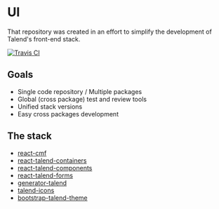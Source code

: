 # UI

That repository was created in an effort to simplify the development of Talend's
front-end stack.

[![Travis CI][travis-ci-image] ][travis-ci-url]

[travis-ci-image]: https://travis-ci.org/Talend/ui.svg?branch=master
[travis-ci-url]: https://travis-ci.org/Talend/ui

## Goals

* Single code repository / Multiple packages
* Global (cross package) test and review tools
* Unified stack versions
* Easy cross packages development

## The stack

- [react-cmf](https://github.com/Talend/ui/tree/master/cmf)
- [react-talend-containers](https://github.com/Talend/ui/tree/master/containers)
- [react-talend-components](https://github.com/Talend/ui/tree/master/components)
- [react-talend-forms](https://github.com/Talend/ui/tree/master/forms)
- [generator-talend](https://github.com/Talend/ui/tree/master/generator)
- [talend-icons](https://github.com/Talend/ui/tree/master/icons)
- [bootstrap-talend-theme](https://github.com/Talend/ui/tree/master/theme)

